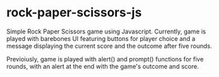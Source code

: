 # rock-paper-scissors-js
Simple Rock Paper Scissors game using Javascript. 
Currently, game is played with barebones UI featuring buttons for player choice and a message displaying the current score and the outcome after five rounds.

Previoiusly, game is played with alert() and prompt() functions for five rounds, with an alert at the end with the game's outcome and score.
